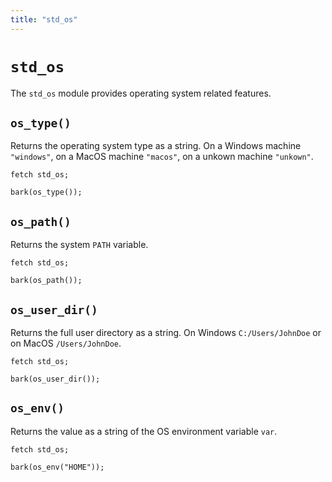 ```yaml
---
title: "std_os"
---
```


# `std_os`

The `std_os` module provides operating system related features.

## `os_type()`
Returns the operating system type as a string. On a Windows machine `"windows"`, on a MacOS machine `"macos"`, on a unkown machine `"unkown"`.

```
fetch std_os;

bark(os_type());
```

## `os_path()`
Returns the system `PATH` variable.

```
fetch std_os;

bark(os_path());
```

## `os_user_dir()`
Returns the full user directory as a string. On Windows `C:/Users/JohnDoe` or on MacOS `/Users/JohnDoe`.

```
fetch std_os;

bark(os_user_dir());
```

## `os_env()`
Returns the value as a string of the OS environment variable `var`.

```
fetch std_os;

bark(os_env("HOME"));
```
